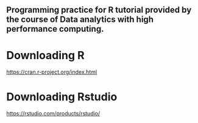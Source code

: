 ## Programming practice for R tutorial provided by the course of Data analytics with high performance computing. 

# Downloading R

https://cran.r-project.org/index.html


# Downloading Rstudio

https://rstudio.com/products/rstudio/ 


